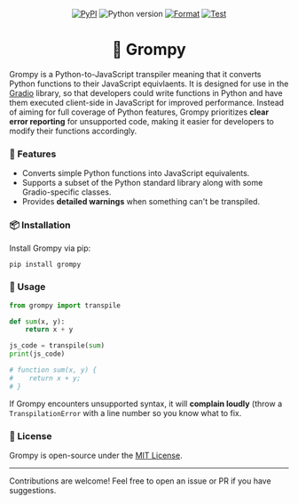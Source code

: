 <p align="center">
    <a href="https://pypi.org/project/grompy/"><img alt="PyPI" src="https://img.shields.io/pypi/v/grompy"></a>
    <img alt="Python version" src="https://img.shields.io/badge/python-3.10+-important">
    <a href="https://github.com/abidlabs/grompy/actions/workflows/format.yml"><img alt="Format" src="https://github.com/abidlabs/grompy/actions/workflows/format.yml/badge.svg"></a>
    <a href="https://github.com/abidlabs/grompy/actions/workflows/test.yml"><img alt="Test" src="https://github.com/abidlabs/grompy/actions/workflows/test.yml/badge.svg"></a>
</p>


<h1 align="center"> 🐻 Grompy</h1>


Grompy is a Python-to-JavaScript transpiler meaning that it converts Python functions to their JavaScript equivlaents. It is designed for use in the [Gradio](https://gradio.app) library, so that developers could write functions in Python and have them executed client-side in JavaScript for improved performance. Instead of aiming for full coverage of Python features, Grompy prioritizes **clear error reporting** for unsupported code, making it easier for developers to modify their functions accordingly.

### 🚀 Features
- Converts simple Python functions into JavaScript equivalents.
- Supports a subset of the Python standard library along with some Gradio-specific classes.
- Provides **detailed warnings** when something can't be transpiled.

### 📦 Installation
Install Grompy via pip:
```bash
pip install grompy
```

### 🔧 Usage
```python
from grompy import transpile

def sum(x, y):
    return x + y

js_code = transpile(sum)
print(js_code)

# function sum(x, y) {
#    return x + y;
# }
```

If Grompy encounters unsupported syntax, it will **complain loudly** (throw a `TranspilationError` with a line number so you know what to fix.


### 📜 License
Grompy is open-source under the [MIT License](https://github.com/abidlabs/grompy/blob/main/LICENSE).

---
Contributions are welcome! Feel free to open an issue or PR if you have suggestions.